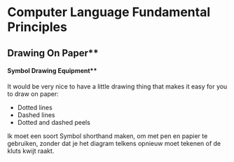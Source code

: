 ﻿Computer Language Fundamental Principles
========================================

## Drawing On Paper**

#### Symbol Drawing Equipment**

It would be very nice to have a little drawing thing that makes it easy for you to draw on paper:

- Dotted lines
- Dashed lines
- Dotted and dashed peels



Ik moet een soort Symbol shorthand maken, om met pen en papier te gebruiken, zonder dat je het diagram telkens opnieuw moet tekenen of de kluts kwijt raakt.

